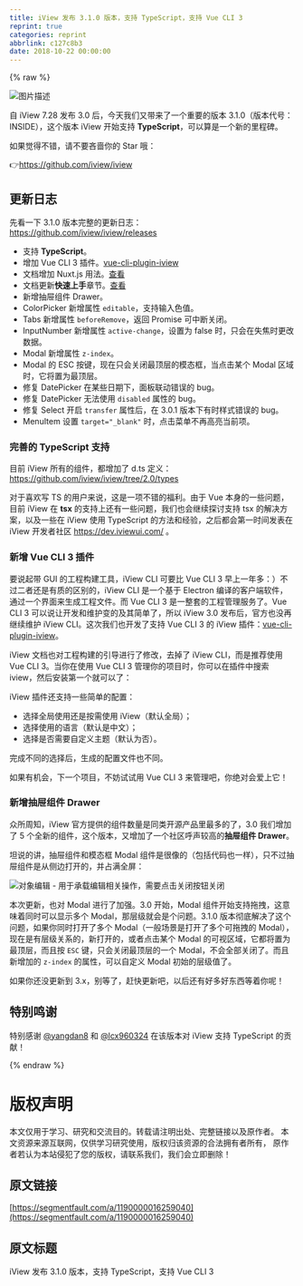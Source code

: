 ```yaml
---
title: iView 发布 3.1.0 版本，支持 TypeScript，支持 Vue CLI 3
reprint: true
categories: reprint
abbrlink: c127c8b3
date: 2018-10-22 00:00:00
---
```


{% raw %}

                    
<p><span class="img-wrap"><img src="https://static.alili.tech/img/bVbgnSF?w=1600&amp;h=800" src="https://static.alili.tech/img/bVbgnSF?w=1600&amp;h=800" alt="图片描述" title="图片描述" style="cursor: pointer; display: inline;"></span></p>
<p>自 iView 7.28 发布 3.0 后，今天我们又带来了一个重要的版本 3.1.0（版本代号：INSIDE），这个版本 iView 开始支持 <strong>TypeScript</strong>，可以算是一个新的里程碑。</p>
<p>如果觉得不错，请不要吝啬你的 Star 哦：</p>
<p>👉<a href="https://github.com/iview/iview" rel="nofollow noreferrer" target="_blank">https://github.com/iview/iview</a></p>
<h2 id="articleHeader0">更新日志</h2>
<p>先看一下 3.1.0 版本完整的更新日志：<br><a href="https://github.com/iview/iview/releases" rel="nofollow noreferrer" target="_blank">https://github.com/iview/iview/releases</a></p>
<ul>
<li>支持 <strong>TypeScript</strong>。</li>
<li>增加 Vue CLI 3 插件。<a href="https://github.com/iview/vue-cli-plugin-iview" rel="nofollow noreferrer" target="_blank">vue-cli-plugin-iview</a>
</li>
<li>文档增加 Nuxt.js 用法。<a href="https://dev.iviewui.com/articles/1024499044308881408" rel="nofollow noreferrer" target="_blank">查看</a>
</li>
<li>文档更新<strong>快速上手</strong>章节。<a href="https://www.iviewui.com/docs/guide/start" rel="nofollow noreferrer" target="_blank">查看</a>
</li>
<li>新增抽屉组件 Drawer。</li>
<li>ColorPicker 新增属性 <code>editable</code>，支持输入色值。</li>
<li>Tabs 新增属性 <code>beforeRemove</code>，返回 Promise 可中断关闭。</li>
<li>InputNumber 新增属性 <code>active-change</code>，设置为 false 时，只会在失焦时更改数据。</li>
<li>Modal 新增属性 <code>z-index</code>。</li>
<li>Modal 的 ESC 按键，现在只会关闭最顶层的模态框，当点击某个 Modal 区域时，它将置为最顶层。</li>
<li>修复 DatePicker 在某些日期下，面板联动错误的 bug。</li>
<li>修复 DatePicker 无法使用 <code>disabled</code> 属性的 bug。</li>
<li>修复 Select 开启 <code>transfer</code> 属性后，在 3.0.1 版本下有时样式错误的 bug。</li>
<li>MenuItem 设置 <code>target="_blank"</code> 时，点击菜单不再高亮当前项。</li>
</ul>
<h3 id="articleHeader1">完善的 TypeScript 支持</h3>
<p>目前 iView 所有的组件，都增加了 d.ts 定义：<br><a href="https://github.com/iview/iview/tree/2.0/types" rel="nofollow noreferrer" target="_blank">https://github.com/iview/iview/tree/2.0/types</a></p>
<p>对于喜欢写 TS 的用户来说，这是一项不错的福利。由于 Vue 本身的一些问题，目前 iView 在 <strong>tsx</strong> 的支持上还有一些问题，我们也会继续探讨支持 tsx 的解决方案，以及一些在 iView 使用 TypeScript 的方法和经验，之后都会第一时间发表在 iView 开发者社区 <a href="https://dev.iviewui.com/" rel="nofollow noreferrer" target="_blank">https://dev.iviewui.com/</a> 。</p>
<h3 id="articleHeader2">新增 Vue CLI 3 插件</h3>
<p>要说起带 GUI 的工程构建工具，iView CLI 可要比 Vue CLI 3 早上一年多：）不过二者还是有质的区别的，iView CLI 是一个基于 Electron 编译的客户端软件，通过一个界面来生成工程文件。而 Vue CLI 3 是一整套的工程管理服务了。Vue CLI 3 可以说让开发和维护变的及其简单了，所以 iView 3.0 发布后，官方也没再继续维护 iView CLI。这次我们也开发了支持 Vue CLI 3 的 iView 插件：<a href="https://github.com/iview/vue-cli-plugin-iview" rel="nofollow noreferrer" target="_blank">vue-cli-plugin-iview</a>。</p>
<p>iView 文档也对工程构建的引导进行了修改，去掉了 iView CLI，而是推荐使用 Vue CLI 3。当你在使用 Vue CLI 3 管理你的项目时，你可以在插件中搜索 iview，然后安装第一个就可以了：<br><span class="img-wrap"><img src="https://static.alili.tech/img/remote/1460000016259043?w=1280&amp;h=562" src="https://static.alili.tech/img/remote/1460000016259043?w=1280&amp;h=562" alt="" title="" style="cursor: pointer; display: inline;"></span></p>
<p>iView 插件还支持一些简单的配置：</p>
<ul>
<li>选择全局使用还是按需使用 iView（默认全局）；</li>
<li>选择使用的语言（默认是中文）；</li>
<li>选择是否需要自定义主题（默认为否）。</li>
</ul>
<p>完成不同的选择后，生成的配置文件也不同。</p>
<p>如果有机会，下一个项目，不妨试试用 Vue CLI 3 来管理吧，你绝对会爱上它！</p>
<h3 id="articleHeader3">新增抽屉组件 Drawer</h3>
<p>众所周知，iView 官方提供的组件数量是同类开源产品里最多的了，3.0 我们增加了 5 个全新的组件，这个版本，又增加了一个社区呼声较高的<strong>抽屉组件 Drawer</strong>。</p>
<p>坦说的讲，抽屉组件和模态框 Modal 组件是很像的（包括代码也一样），只不过抽屉组件是从侧边打开的，并占满全屏：</p>
<p><span class="img-wrap"><img src="https://static.alili.tech/img/remote/1460000016259044?w=1280&amp;h=653" src="https://static.alili.tech/img/remote/1460000016259044?w=1280&amp;h=653" alt="对象编辑 - 用于承载编辑相关操作，需要点击关闭按钮关闭" title="对象编辑 - 用于承载编辑相关操作，需要点击关闭按钮关闭" style="cursor: pointer; display: inline;"></span></p>
<p>本次更新，也对 Modal 进行了加强。3.0 开始，Modal 组件开始支持拖拽，这意味着同时可以显示多个 Modal，那层级就会是个问题。3.1.0 版本彻底解决了这个问题，如果你同时打开了多个 Modal（一般场景是打开了多个可拖拽的 Modal），现在是有层级关系的，新打开的，或者点击某个 Modal 的可视区域，它都将置为最顶层，而且按 <code>ESC</code> 键，只会关闭最顶层的一个 Modal，不会全部关闭了。而且新增加的 <code>z-index</code> 的属性，可以自定义 Modal 初始的层级值了。</p>
<p>如果你还没更新到 3.x，别等了，赶快更新吧，以后还有好多好东西等着你呢！</p>
<h2 id="articleHeader4">特别鸣谢</h2>
<p>特别感谢 <a href="https://github.com/yangdan8" rel="nofollow noreferrer" target="_blank">@yangdan8</a> 和 <a href="https://github.com/lcx960324" rel="nofollow noreferrer" target="_blank">@lcx960324</a> 在该版本对 iView 支持 TypeScript 的贡献！</p>

                
{% endraw %}

# 版权声明
本文仅用于学习、研究和交流目的。转载请注明出处、完整链接以及原作者。
本文资源来源互联网，仅供学习研究使用，版权归该资源的合法拥有者所有，
原作者若认为本站侵犯了您的版权，请联系我们，我们会立即删除！

## 原文链接
[https://segmentfault.com/a/1190000016259040](https://segmentfault.com/a/1190000016259040)

## 原文标题
iView 发布 3.1.0 版本，支持 TypeScript，支持 Vue CLI 3
